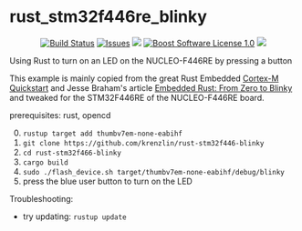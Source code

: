 rust_stm32f446re_blinky
=============================


<p align="center">
    <a href="https://github.com/imahjoub/rust_stm32f446re_blinky/actions">
        <img src="https://github.com/imahjoub/rust_stm32f446re_blinky/actions/workflows/rust_stm32f446re_blinky.yml/badge.svg" alt="Build Status"></a>
    <a href="https://github.com/imahjoub/rust_stm32f446re_blinky/issues?q=is%3Aissue+is%3Aopen+sort%3Aupdated-desc">
        <img src="https://custom-icon-badges.herokuapp.com/github/issues-raw/imahjoub/rust_stm32f446re_blinky?logo=github" alt="Issues" /></a>
    <a href="https://github.com/imahjoub/rust_stm32f446re_blinky" alt="GitHub code size in bytes">
        <img src="https://img.shields.io/github/languages/code-size/imahjoub/rust_stm32f446re_blinky" /></a>
    <a href="https://github.com/imahjoub/rust_stm32f446re_blinky/blob/main/LICENSE_1_0.txt">
        <img src="https://img.shields.io/badge/license-BSL%201.0-blue.svg" alt="Boost Software License 1.0"></a>
    <a href="https://github.com/imahjoub/rust_stm32f446re_blinky" alt="Activity">
        <img src="https://img.shields.io/github/commit-activity/y/imahjoub/rust_stm32f446re_blinky" /></a>
</p>



Using Rust to turn on an LED on the NUCLEO-F446RE by pressing a button

This example is mainly copied from the great Rust Embedded [Cortex-M Quickstart](https://github.com/rust-embedded/cortex-m-quickstart)
and Jesse Braham's article [Embedded Rust: From Zero to Blinky](https://beta7.io/posts/embedded-rust-from-zero-to-blinky.html)
and tweaked for the STM32F446RE of the NUCLEO-F446RE board.

prerequisites: rust, opencd

0. `rustup target add thumbv7em-none-eabihf`
1. `git clone https://github.com/krenzlin/rust-stm32f446-blinky`
2. `cd rust-stm32f466-blinky`
3. `cargo build`
4. `sudo ./flash_device.sh target/thumbv7em-none-eabihf/debug/blinky`
5. press the blue user button to turn on the LED

Troubleshooting:

* try updating: `rustup update`

